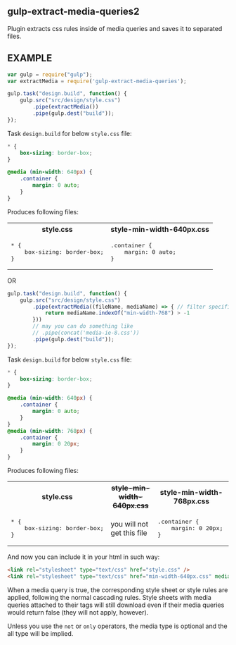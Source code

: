 gulp-extract-media-queries2
--------------------------
Plugin extracts css rules inside of media queries and saves it to separated files.

EXAMPLE
-------
```js
var gulp = require("gulp");
var extractMedia = require('gulp-extract-media-queries');

gulp.task("design.build", function() {
	gulp.src("src/design/style.css")
		.pipe(extractMedia())
		.pipe(gulp.dest("build"));
});
```
Task `design.build` for below `style.css` file:
``` css
* {
	box-sizing: border-box;
}

@media (min-width: 640px) {
	.container {
		margin: 0 auto;
	}
}
```
Produces following files:

<table>
	<tr>
		<th>style.css</th>
		<th>style-min-width-640px.css</th>
	</tr>
	<tr>
		<td><pre>* {
	box-sizing: border-box;
}</pre></td>
<td><pre>.container {
	margin: 0 auto;
}</pre></td>
	</tr>
</table>

OR

```js
gulp.task("design.build", function() {
	gulp.src("src/design/style.css")
		.pipe(extractMedia((fileName, mediaName) => { // filter specific medias
			return mediaName.indexOf("min-width-768") > -1
		}))
		// may you can do something like 
		// .pipe(concat('media-ie-8.css'))
		.pipe(gulp.dest("build"));
});
```

Task `design.build` for below `style.css` file:
``` css
* {
	box-sizing: border-box;
}

@media (min-width: 640px) {
	.container {
		margin: 0 auto;
	}
}
@media (min-width: 768px) {
	.container {
		margin: 0 20px;
	}
}
```
Produces following files:

<table>
	<tr>
		<th>style.css</th>
		<th><del>style-min-width-640px.css</del></th>
		<th>style-min-width-768px.css</th>
	</tr>
	<tr>
		<td><pre>* {
	box-sizing: border-box;
}</pre></td>
<td>you will not get this file</td>
<td><pre>.container {
	margin: 0 20px;
}</pre></td>
	</tr>
</table>

And now you can include it in your html in such way:
```html
<link rel="stylesheet" type="text/css" href="style.css" />
<link rel="stylesheet" type="text/css" href="min-width-640px.css" media="(min-width: 640px)" />
```

When a media query is true, the corresponding style sheet or style rules are applied, 
following the normal cascading rules. Style sheets with media queries attached 
to their <link> tags will still download even if their media queries
would return false (they will not apply, however).

Unless you use the `not` or `only` operators,
the media type is optional and the all type will be implied.
